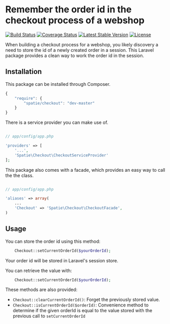 # Remember the order id in the checkout process of a webshop

[![Build Status](https://secure.travis-ci.org/freekmurze/checkout.png)](http://travis-ci.org/freekmurze/checkout)
[![Coverage Status](https://coveralls.io/repos/freekmurze/checkout/badge.png?branch=master)](https://coveralls.io/r/freekmurze/checkout?branch=master)
[![Latest Stable Version](https://poser.pugx.org/spatie/checkout/version.png)](https://packagist.org/packages/spatie/checkout)
[![License](https://poser.pugx.org/spatie/checkout/license.png)](https://packagist.org/packages/spatie/checkout)

When building a checkout process for a webshop, you likely discovery a need to store the id of a newly created order in a session.
This Laravel package provides a clean way to work the order id in the session.


## Installation

This package can be installed through Composer.

```js
{
    "require": {
		"spatie/checkout": "dev-master"
	}
}
```

There is a service provider you can make use of.

```php

// app/config/app.php

'providers' => [
    '...',
    'Spatie\Checkout\CheckoutServiceProvider'
];
```

This package also comes with a facade, which provides an easy way to call the the class.


```php

// app/config/app.php

'aliases' => array(
	...
	'Checkout' => 'Spatie\Checkout\CheckoutFacade',
)
```

## Usage

You can store the order id using this method:

```php
    Checkout::setCurrentOrderId($yourOrderId);
```

Your order id will be stored in Laravel's session store.

You can retrieve the value with:

```php
    Checkout::setCurrentOrderId($yourOrderId);
```

These methods are also provided:

* `Checkout::clearCurrentOrderId()`: Forget the previously stored value.
* `Checkout::isCurrentOrderId($orderId)`: Convenience method to determine if the given orderId is equal to the value stored with the previous call to `setCurrentOrderId`

